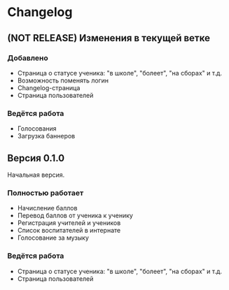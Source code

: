 # Changelog

## (NOT RELEASE) Изменения в текущей ветке

### Добавлено

- Страница о статусе ученика: "в школе", "болеет", "на сборах" и т.д.
- Возможность поменять логин
- Changelog-страница
- Страница пользователей

### Ведётся работа

- Голосования
- Загрузка баннеров

## Версия 0.1.0

Начальная версия.

### Полностью работает

- Начисление баллов
- Перевод баллов от ученика к ученику
- Регистрация учителей и учеников
- Список воспитателей в интернате
- Голосование за музыку

### Ведётся работа

- Страница о статусе ученика: "в школе", "болеет", "на сборах" и т.д.
- Страница пользователей
